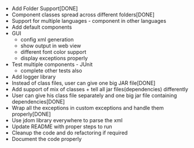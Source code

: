 * Add Folder Support[DONE]
* Component classes spread across different folders[DONE]
* Support for multiple languages - component in other languages
* Add default components
* GUI
	* config xml generation
	* show output in web view
	* different font color support
	* display exceptions properly
* Test multiple components - JUnit
	* complete other tests also
* Add logger library
* Instead of class files, user can give one big JAR file[DONE]
* Add support of mix of classes + tell all jar files(dependencies) differently
* User can give his class file separately and one big jar file containing dependencies[DONE]
* Wrap all the exceptions in custom exceptions and handle them properly[DONE]
* Use jdom library everywhere to parse the xml
* Update README with proper steps to run
* Cleanup the code and do refactoring if required
* Document the code properly
